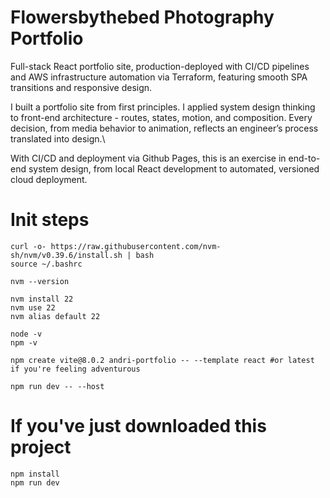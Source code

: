# Flowersbythebed Photography Portfolio

Full-stack React portfolio site, production-deployed with CI/CD pipelines and AWS infrastructure automation via Terraform, featuring smooth SPA transitions and responsive design.

I built a portfolio site from first principles. I applied system design thinking to front-end architecture - routes, states, motion, and composition. Every decision, from media behavior to animation, reflects an engineer’s process translated into design.\

With CI/CD and deployment via Github Pages, this is an exercise in end-to-end system design, from local React development to automated, versioned cloud deployment.


# Init steps

```
curl -o- https://raw.githubusercontent.com/nvm-sh/nvm/v0.39.6/install.sh | bash
source ~/.bashrc

nvm --version

nvm install 22
nvm use 22
nvm alias default 22

node -v
npm -v

npm create vite@8.0.2 andri-portfolio -- --template react #or latest if you're feeling adventurous

npm run dev -- --host

```

# If you've just downloaded this project

```
npm install
npm run dev
```
